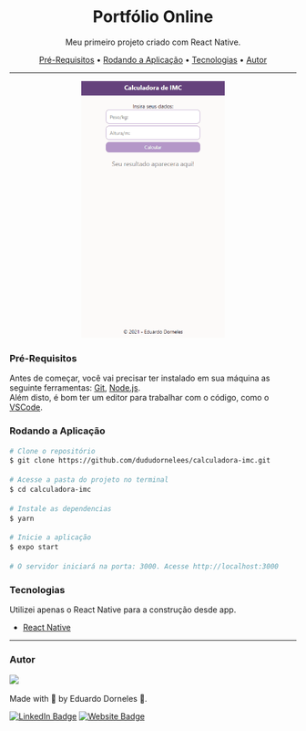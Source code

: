 <h1 align="center">Portfólio Online</h1>

<p align="center">Meu primeiro projeto criado com React Native.<p>

<p align="center">
    <a href="#pre-requisitos">Pré-Requisitos</a> •
    <a href="#rodando-a-aplicacao">Rodando a Aplicação</a> •
    <a href="#tecnologias">Tecnologias</a> •
    <a href="#autor">Autor</a>
<p>

---

<p align="center">
  <img alt="Calculadora IMC GIF" title="Calculadora IMC" src="./github/CalculadoraIMC.gif" height="450" />
</p>


<h3 id="pre-requisitos">Pré-Requisitos</h3>
Antes de começar, você vai precisar ter instalado em sua máquina as seguinte ferramentas: <a href="https://git-scm.com" target="_blank">Git</a>, <a href="https://nodejs.org/en/" target="_blank">Node.js</a>. <br>
Além disto, é bom ter um editor para trabalhar com o código, como o <a href="https://code.visualstudio.com/" target="_blank">VSCode</a>.



<h3 id="rodando-a-aplicacao">Rodando a Aplicação</h3>

```bash
# Clone o repositório
$ git clone https://github.com/dududornelees/calculadora-imc.git

# Acesse a pasta do projeto no terminal
$ cd calculadora-imc

# Instale as dependencias
$ yarn

# Inicie a aplicação
$ expo start

# O servidor iniciará na porta: 3000. Acesse http://localhost:3000
```



<h3 id="tecnologias">Tecnologias</h3>
Utilizei apenas o React Native para a construção desde app.

- [React Native](https://reactnative.dev/)


---


<h3 id="autor">Autor</h3>
<img src="https://avatars.githubusercontent.com/dududornelees" height="100" />

Made with 💙 by Eduardo Dorneles 👋.

[![LinkedIn Badge](https://img.shields.io/badge/LinkedIn-0077B5?style=for-the-badge&logo=linkedin&logoColor=white)](https://www.linkedin.com/in/dududornelees/) [![Website Badge](https://img.shields.io/badge/website-14141C?style=for-the-badge&logo=About.me&logoColor=white)](https://dududornelees.com.br/)